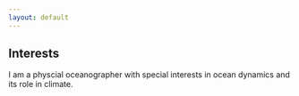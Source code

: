```yaml
---
layout: default
---
```





## Interests 
I am a physcial oceanographer with special interests in ocean dynamics and its role in climate.



